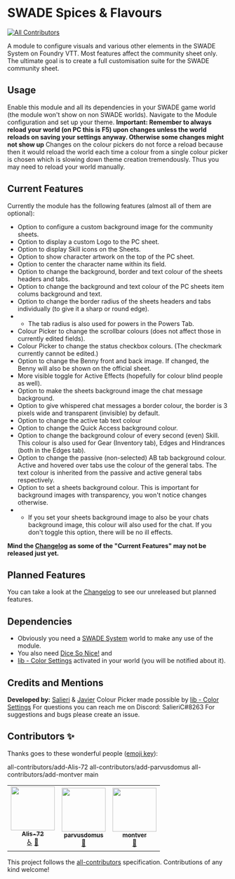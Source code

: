 # SWADE Spices & Flavours
<!-- ALL-CONTRIBUTORS-BADGE:START - Do not remove or modify this section -->
[![All Contributors](https://img.shields.io/badge/all_contributors-1-orange.svg?style=flat-square)](#contributors-)
<!-- ALL-CONTRIBUTORS-BADGE:END -->
A module to configure visuals and various other elements in the SWADE System on Foundry VTT. Most features affect the community sheet only. The ultimate goal is to create a full customisation suite for the SWADE community sheet.

## Usage
Enable this module and all its dependencies in your SWADE game world (the module won't show on non SWADE worlds). Navigate to the Module configuration and set up your theme. **Important: Remember to always reload your world (on PC this is F5) upon changes unless the world reloads on saving your settings anyway. Otherwise some changes might not show up** Changes on the colour pickers do not force a reload because then it would reload the world each time a colour from a single colour picker is chosen which is slowing down theme creation tremendously. Thus you may need to reload your world manually.

## Current Features
Currently the module has the following features (almost all of them are optional):
- Option to configure a custom background image for the community sheets.
- Option to display a custom Logo to the PC sheet.
- Option to display Skill icons on the Sheets.
- Option to show character artwork on the top of the PC sheet.
- Option to center the character name within its field.
- Option to change the background, border and text colour of the sheets headers and tabs.
- Option to change the background and text colour of the PC sheets item colums background and text.
- Option to change the border radius of the sheets headers and tabs individually (to give it a sharp or round edge).
- - The tab radius is also used for powers in the Powers Tab.
- Colour Picker to change the scrollbar colours (does not affect those in currently edited fields).
- Colour Picker to change the status checkbox colours. (The checkmark currently cannot be edited.)
- Option to change the Benny front and back image. If changed, the Benny will also be shown on the official sheet.
- More visible toggle for Active Effects (hopefully for colour blind people as well).
- Option to make the sheets background image the chat message background.
- Option to give whispered chat messages a border colour, the border is 3 pixels wide and transparent (invisible) by default.
- Option to change the active tab text colour
- Option to change the Quick Access background colour.
- Option to change the background colour of every second (even) Skill. This colour is also used for Gear (Inventory tab), Edges and Hindrances (both in the Edges tab).
- Option to change the passive (non-selected) AB tab background colour. Active and hovered over tabs use the colour of the general tabs. The text colour is inherited from the passive and active general tabs respectively.
- Option to set a sheets background colour. This is important for background images with transparency, you won't notice changes otherwise.
- - If you set your sheets background image to also be your chats background image, this colour will also used for the chat. If you don't toggle this option, there will be no ill effects.

**Mind the [Changelog](https://github.com/SalieriC/SWADE-Spices-Flavours/blob/main/CHANGELOG.md) as some of the "Current Features" may not be released just yet.**

## Planned Features
You can take a look at the [Changelog](https://github.com/SalieriC/SWADE-Spices-Flavours/blob/main/CHANGELOG.md) to see our unreleased but planned features.

## Dependencies
- Obviously you need a [SWADE System](https://foundryvtt.com/packages/swade/) world to make any use of the module.
- You also need [Dice So Nice!](https://foundryvtt.com/packages/dice-so-nice/) and
- [lib - Color Settings](https://foundryvtt.com/packages/colorsettings/) activated in your world (you will be notified about it).

## Credits and Mentions
**Developed by:** [Salieri](https://github.com/SalieriC) & [Javier](https://github.com/javierriveracastro)
Colour Picker made possible by [lib - Color Settings](https://foundryvtt.com/packages/colorsettings/)
For questions you can reach me on Discord: SalieriC#8263
For suggestions and bugs please create an issue.

## Contributors ✨

Thanks goes to these wonderful people ([emoji key](https://allcontributors.org/docs/en/emoji-key)):

<!-- ALL-CONTRIBUTORS-LIST:START - Do not remove or modify this section -->
<!-- prettier-ignore-start -->
<!-- markdownlint-disable -->
<table>
  <tr>
all-contributors/add-Alis-72
    <td align="center"><a href="https://github.com/Alis-72"><img src="https://avatars.githubusercontent.com/u/75221971?v=4?s=100" width="100px;" alt=""/><br /><sub><b>Alis-72</b></sub></a><br /><a href="#a11y-Alis-72" title="Accessibility">️️️️♿️</a> <a href="#ideas-Alis-72" title="Ideas, Planning, & Feedback">🤔</a></td>
all-contributors/add-parvusdomus
    <td align="center"><a href="https://github.com/parvusdomus"><img src="https://avatars.githubusercontent.com/u/71666845?v=4?s=100" width="100px;" alt=""/><br /><sub><b>parvusdomus</b></sub></a><br /><a href="https://github.com/SalieriC/SWADE-Spices-Flavours/issues?q=author%3Aparvusdomus" title="Bug reports">🐛</a></td>
all-contributors/add-montver
    <td align="center"><a href="https://github.com/montver"><img src="https://avatars.githubusercontent.com/u/72754407?v=4?s=100" width="100px;" alt=""/><br /><sub><b>montver</b></sub></a><br /><a href="#ideas-montver" title="Ideas, Planning, & Feedback">🤔</a></td>
main
  </tr>
</table>

<!-- markdownlint-restore -->
<!-- prettier-ignore-end -->

<!-- ALL-CONTRIBUTORS-LIST:END -->

This project follows the [all-contributors](https://github.com/all-contributors/all-contributors) specification. Contributions of any kind welcome!